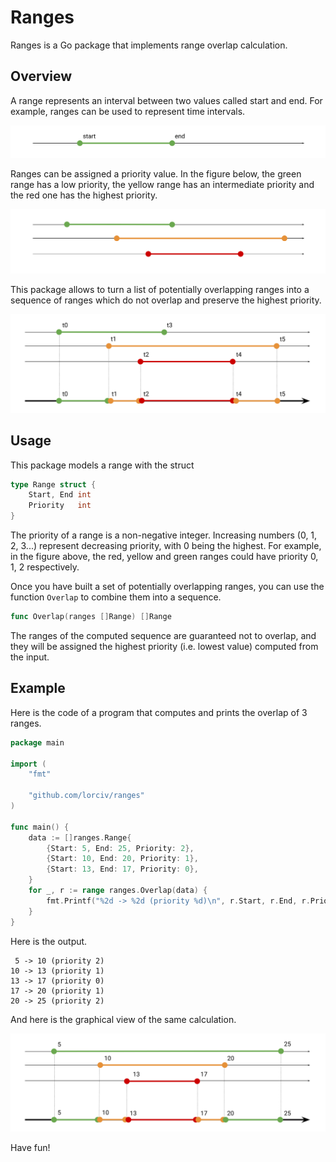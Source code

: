 # Ranges

Ranges is a Go package that implements range overlap calculation.

## Overview

A range represents an interval between two values called start and end. For example, ranges can be used to represent time intervals.

![Single range](doc/img/single-range.svg)

Ranges can be assigned a priority value. In the figure below, the green range has a low priority, the yellow range has an intermediate priority and the red one has the highest priority.

![Multiple ranges](doc/img/multi-ranges.svg)

This package allows to turn a list of potentially overlapping ranges into a sequence of ranges which do not overlap and preserve the highest priority.

![Overlap ranges](/doc/img/overlap.svg)

## Usage

This package models a range with the struct

```go
type Range struct {
	Start, End int
	Priority   int
}
```

The priority of a range is a non-negative integer. Increasing numbers (0, 1, 2, 3...) represent decreasing priority, with 0 being the highest. For example, in the figure above, the red, yellow and green ranges could have priority 0, 1, 2 respectively.

Once you have built a set of potentially overlapping ranges, you can use the function `Overlap` to combine them into a sequence.

```go
func Overlap(ranges []Range) []Range
```

The ranges of the computed sequence are guaranteed not to overlap, and they will be assigned the highest priority (i.e. lowest value) computed from the input.

## Example

Here is the code of a program that computes and prints the overlap of 3 ranges.

```go
package main

import (
	"fmt"

	"github.com/lorciv/ranges"
)

func main() {
	data := []ranges.Range{
		{Start: 5, End: 25, Priority: 2},
		{Start: 10, End: 20, Priority: 1},
		{Start: 13, End: 17, Priority: 0},
	}
	for _, r := range ranges.Overlap(data) {
		fmt.Printf("%2d -> %2d (priority %d)\n", r.Start, r.End, r.Priority)
	}
}
```

Here is the output.

```
 5 -> 10 (priority 2)
10 -> 13 (priority 1)
13 -> 17 (priority 0)
17 -> 20 (priority 1)
20 -> 25 (priority 2)
```

And here is the graphical view of the same calculation.

![Example](/doc/img/example.svg)

Have fun!
